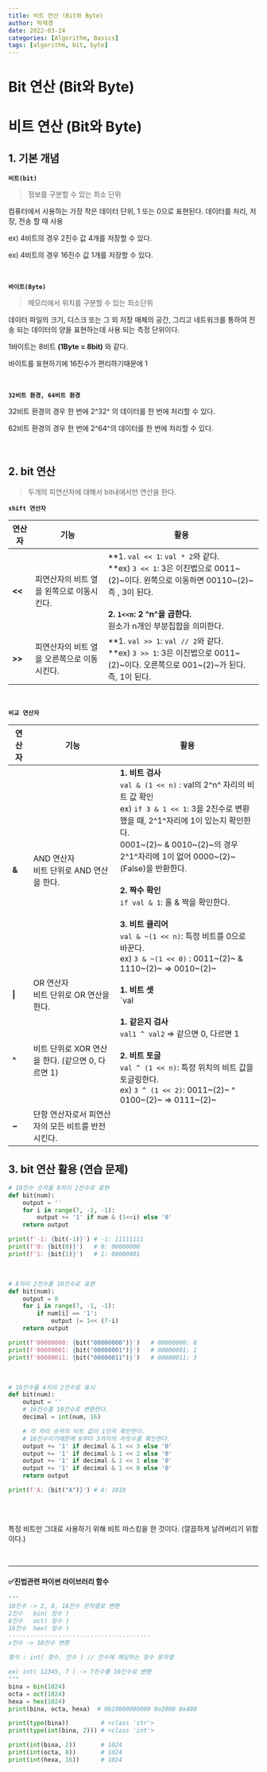 ```yaml
---
title: 비트 연산 (Bit와 Byte)
author: 박재경
date: 2022-03-24
categories: [Algorithm, Basics]
tags: [algorithm, bit, byte]
---
```




# Bit 연산 (Bit와 Byte)



# 비트 연산 (Bit와 Byte)

## 1. 기본 개념

**`비트(bit)`** 

> 정보를 구분할 수 있는 최소 단위

컴퓨터에서 사용하는 가장 작은 데이터 단위, 1 또는 0으로 표현된다. 데이터를 처리, 저장, 전송 할 때 사용

ex) 4비트의 경우 2진수 값 4개를 저장할 수 있다. 

ex) 4비트의 경우 16진수 값 1개를 저장할 수 있다. 

<br>

**`바이트(Byte)`** 

>  메모리에서 위치를 구분할 수 있는 최소단위

데이터 파일의 크기, 디스크 또는 그 외 저장 매체의 공간, 그리고 네트워크를 통하여 전송 되는 데이터의 양을 표현하는데 사용 되는 측정 단위이다. 

1바이트는 8비트 **(1Byte = 8bit)** 와 같다. 

바이트를 표현하기에 16진수가 편리하기때문에 1

<br>

**`32비트 환경, 64비트 환경`**

32비트 환경의 경우 한 번에 2^32^ 의 데이터를 한 번에 처리할 수 있다.

62비트 환경의 경우 한 번에 2^64^의 데이터를 한 번에 처리할 수 있다. 

<br>

## 2. bit 연산

> 두개의 피연산자에 대해서 bit내에서만 연산을 한다. 

**`shift 연산자`**

| 연산자 | 기능                                              | 활용                                                         |
| ------ | ------------------------------------------------- | ------------------------------------------------------------ |
| **<<** | 피연산자의 비트 열을 왼쪽으로 이동시킨다.<br />   | **1. `val << 1`: `val * 2`와 같다. <br />**ex) `3 << 1`: 3은 이진법으로 0011~(2)~이다. 왼쪽으로 이동하면 00110~(2)~즉 , 3이 된다.<br /><br />**2. `1<<n`: 2 ^n^을 곱한다.** <br />원소가 n개인 부분집합을 의미한다. <br /> |
| **>>** | 피연산자의 비트 열을 오른쪽으로 이동시킨다.<br /> | **1. `val >> 1`: `val // 2`와 같다. <br />**ex) `3 >> 1`:  3은 이진법으로 0011~(2)~이다. 오른쪽으로 001~(2)~가 된다. 즉, 1이 된다. |

<br>

**`비교 연산자`**

| 연산자 | 기능                                               | 활용                                                         |
| ------ | -------------------------------------------------- | ------------------------------------------------------------ |
| **&**  | AND 연산자<br />비트 단위로 AND 연산을 한다.       | **1. 비트 검사**<br />`val & (1 << n)` : val의 2^n^ 자리의 비트 값 확인<br />ex) `if 3 & 1 << 1`:  3을 2진수로 변환했을 때,  2^1^자리에 1이 있는지 확인한다.  <br />0001~(2)~ & 0010~(2)~의 경우 2^1^자리에 1이 없어 0000~(2)~(False)을 반환한다.    <br /><br />**2. 짝수 확인**<br />`if val & 1`: 홀 & 짝을 확인한다.<br /><br />**3. 비트 클리어** <br />`val & ~(1 << n)`: 특정 비트를 0으로 바꾼다.<br />ex) `3 & ~(1 << 0)` : 0011~(2)~ & 1110~(2)~ => 0010~(2)~ |
| **\|** | OR 연산자<br />비트 단위로 OR 연산을 한다.         | **1. 비트 셋** <br />`val | (1 << n)`: val의 2^n^ 자리의 비트 값을 1로 설정한다.<br />ex) `3 | (1 << 2)` : 0011~(2)~ \| 0100~(2)~ => 0111~(2)~ |
| **^**  | 비트 단위로 XOR 연산을 한다. (같으면 0, 다르면 1)  | **1. 같은지 검사**<br />`val1 ^ val2` => 같으면 0, 다르면 1<br /><br />**2. 비트 토글**<br />`val ^ (1 << n)`: 특정 위치의 비트 값을 토글링한다.<br />ex) `3 ^ (1 << 2)`: 0011~(2)~  ^ 0100~(2)~ => 0111~(2)~ |
| **~**  | 단항 연산자로서 피연산자의 모든 비트를 반전시킨다. |                                                              |



## 3. bit 연산 활용 (연습 문제)

```python
# 10진수 숫자를 8자리 2진수로 표현
def bit(num):
    output = ''
    for i in range(7, -1, -1):
        output += '1' if num & (1<<i) else '0'
    return output

print(f'-1: {bit(-1)}') # -1: 11111111
print(f'0: {bit(0)}')   # 0: 00000000 
print(f'1: {bit(1)}')   # 1: 00000001
```

<br>

```python
# 8자리 2진수를 10진수로 표현
def bit(num):
    output = 0
    for i in range(7, -1, -1):
        if num[i] == '1':
            output |= 1<< (7-i)
    return output

print(f'00000000: {bit("00000000")}')   # 00000000: 0
print(f'00000001: {bit("00000001")}')   # 00000001: 1
print(f'00000011: {bit("00000011")}')   # 00000011: 3

```

<br>

```python
# 16진수를 4자리 2진수로 표시
def bit(num):
    output = ''
    # 16진수를 10진수로 변환한다.
    decimal = int(num, 16)

    # 각 자리 숫자의 비트 값이 1인지 확인한다.
    # 16진수이기때문에 0부터 3까지의 자릿수를 확인한다.
    output += '1' if decimal & 1 << 3 else '0'
    output += '1' if decimal & 1 << 2 else '0'
    output += '1' if decimal & 1 << 1 else '0'
    output += '1' if decimal & 1 << 0 else '0'
    return output

print(f'A: {bit("A")}') # A: 1010
```

<br>

```py

```

특정 비트만 그대로 사용하기 위해 비트 마스킹을 한 것이다. (깔끔하게 날려버리기 위함이다.)

<br>

---

#### ✅진법관련 파이썬 라이브러리 함수

```python
"""
10진수 -> 2, 8, 16진수 문자열로 변환
2진수   bin( 정수 )
8진수   oct( 정수 )
16진수  hex( 정수 )
----------------------------------------
x진수 -> 10진수 변환

형식 : int( 정수, 진수 ) // 진수에 해당하는 정수 문자열

ex) int( 12345, 7 ) -> 7진수를 10진수로 변환
"""
bina = bin(1024)
octa = oct(1024)
hexa = hex(1024)
print(bina, octa, hexa)  # 0b10000000000 0o2000 0x400

print(type(bina))         # <class 'str'>
print(type(int(bina, 2))) # <class 'int'>

print(int(bina, 2))       # 1024
print(int(octa, 8))       # 1024
print(int(hexa, 16))      # 1024
```

<br>
